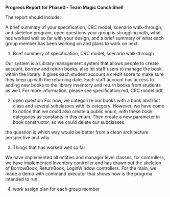 **Progress Report for Phase0 - Team Magic Conch Shell**

The report should include:

A brief summary of your specification, CRC model, scenario walk-through, and skeleton program,
open questions your group is struggling with,
what has worked well so far with your design,
and a brief summary of what each group member has been working on and plans to work on next.

1. Brief summery of specification, CRC model, scenario walk-through

Our system is a Library management system that allows people to create account,
borrow and return books, also let staff users to manage the book within the library.
It gives each student account a credit score to make sure they keep up with the
returning date. Each staff account has access to adding new books to
the library inventory and return books from students as well. For more information,
please see specification.md, CRC model.pdf,

2. open question
   For now, we categorize our books with a book abstract class and several subclasses
   with its category. However, we have come to notice that we could also create a public
   enum, with these book categories as constants in this enum. Then create a new parameter
   in book constructor, so we could delete our subclasses.

the question is which way would be better from a clean architecture perspective and why.

3. Things that has worked well so far

We have implemented all entities and manager level classes, for controllers, we have
implemented Inventory controller and has drawn out the skeleton of BorrowBook, ReturnBook,
LoginWindow controllers. For the main, we made a demo with command executor that shows
how is the progrma intended to run.

4. work assign plan for each group member
